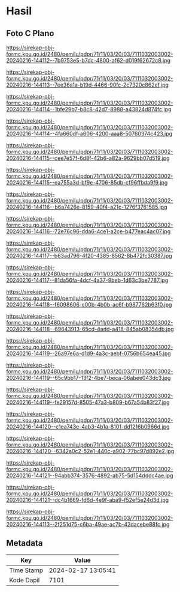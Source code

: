 # Hasil

## Foto C Plano

https://sirekap-obj-formc.kpu.go.id/2480/pemilu/pdpr/71/11/03/20/03/7111032003002-20240216-144112--7b9753e5-b7dc-4800-af62-d019f62672c8.jpg

https://sirekap-obj-formc.kpu.go.id/2480/pemilu/pdpr/71/11/03/20/03/7111032003002-20240216-144113--7ee36a1a-b19d-4466-90fc-2c7320c862ef.jpg

https://sirekap-obj-formc.kpu.go.id/2480/pemilu/pdpr/71/11/03/20/03/7111032003002-20240216-144114--1bfe29b7-b8c8-42d7-8988-a43824d874fc.jpg

https://sirekap-obj-formc.kpu.go.id/2480/pemilu/pdpr/71/11/03/20/03/7111032003002-20240216-144114--4fa660df-a606-4200-aaa8-50760374c423.jpg

https://sirekap-obj-formc.kpu.go.id/2480/pemilu/pdpr/71/11/03/20/03/7111032003002-20240216-144115--cee7e57f-6d8f-42b6-a82a-9629bb07d519.jpg

https://sirekap-obj-formc.kpu.go.id/2480/pemilu/pdpr/71/11/03/20/03/7111032003002-20240216-144115--ea755a3d-bf9e-4706-85db-cf96ffbda9f9.jpg

https://sirekap-obj-formc.kpu.go.id/2480/pemilu/pdpr/71/11/03/20/03/7111032003002-20240216-144116--b6a7426e-8159-40f4-a21c-1276f3761585.jpg

https://sirekap-obj-formc.kpu.go.id/2480/pemilu/pdpr/71/11/03/20/03/7111032003002-20240216-144116--72e76c96-dda6-4ce1-a2ce-b477eac4ac07.jpg

https://sirekap-obj-formc.kpu.go.id/2480/pemilu/pdpr/71/11/03/20/03/7111032003002-20240216-144117--b63ad796-4f20-4385-8562-8b472fc30387.jpg

https://sirekap-obj-formc.kpu.go.id/2480/pemilu/pdpr/71/11/03/20/03/7111032003002-20240216-144117--81da56fa-4dcf-4a37-9beb-1d63c3be7787.jpg

https://sirekap-obj-formc.kpu.go.id/2480/pemilu/pdpr/71/11/03/20/03/7111032003002-20240216-144118--f6098606-c00b-4b0b-ac6f-b987762b63f0.jpg

https://sirekap-obj-formc.kpu.go.id/2480/pemilu/pdpr/71/11/03/20/03/7111032003002-20240216-144118--69643913-65cd-4add-a418-845ab08354db.jpg

https://sirekap-obj-formc.kpu.go.id/2480/pemilu/pdpr/71/11/03/20/03/7111032003002-20240216-144119--26a97e6a-d1d9-4a3c-aebf-0756b654ea45.jpg

https://sirekap-obj-formc.kpu.go.id/2480/pemilu/pdpr/71/11/03/20/03/7111032003002-20240216-144119--65c9bb17-13f2-4be7-beca-06abee043dc3.jpg

https://sirekap-obj-formc.kpu.go.id/2480/pemilu/pdpr/71/11/03/20/03/7111032003002-20240216-144119--fe29157d-8505-47a3-b809-b67a54b83f27.jpg

https://sirekap-obj-formc.kpu.go.id/2480/pemilu/pdpr/71/11/03/20/03/7111032003002-20240216-144120--c1ea743e-4ab3-4b1a-8101-dd1216b0966d.jpg

https://sirekap-obj-formc.kpu.go.id/2480/pemilu/pdpr/71/11/03/20/03/7111032003002-20240216-144120--6342a0c2-52e1-440c-a902-77bc97d892e2.jpg

https://sirekap-obj-formc.kpu.go.id/2480/pemilu/pdpr/71/11/03/20/03/7111032003002-20240216-144121--94abb374-3576-4892-ab75-5d154dddc4ae.jpg

https://sirekap-obj-formc.kpu.go.id/2480/pemilu/pdpr/71/11/03/20/03/7111032003002-20240216-144121--dc4b1669-fd6d-4e9f-aba9-f52ef5e24d3d.jpg

https://sirekap-obj-formc.kpu.go.id/2480/pemilu/pdpr/71/11/03/20/03/7111032003002-20240216-144113--2f251d75-c6ba-49ae-ac7b-42dacebe88fc.jpg


## Metadata

| Key        | Value               |
| ---------- | ------------------- |
| Time Stamp | 2024-02-17 13:05:41 |
| Kode Dapil | 7101                |



